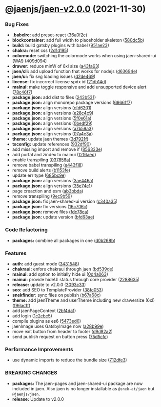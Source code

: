# [@jaenjs/jaen-v2.0.0](https://github.com/jaenjs/jaen/compare/@jaenjs/jaen-v1.0.0...@jaenjs/jaen-v2.0.0) (2021-11-30)


### Bug Fixes

* **.babelrc:** add preset-react ([36a0f2c](https://github.com/jaenjs/jaen/commit/36a0f2cba18b74a4a2a20e94bdc9d61f29c7089b))
* **blockcontainer:** add full width to placeholder skeleton ([580dc5b](https://github.com/jaenjs/jaen/commit/580dc5b64ac43e24f8abaa3447eeaa53c031dea7))
* **build:** build gatsby plugins with babel ([951ae23](https://github.com/jaenjs/jaen/commit/951ae2391abbfa3ad9b1c4418558c48c095d60a3))
* **chakra:** reset css ([2d1d195](https://github.com/jaenjs/jaen/commit/2d1d1956ae3c61f188696ea268625395cb1ffe37))
* **colormode:** switching the colormode works when using jaen-shared-ui (WA!) ([409d094](https://github.com/jaenjs/jaen/commit/409d094072623d546e7c974e2707db451f1ad8f7))
* **drawer:** reduce minW of 6xl size ([a43fa63](https://github.com/jaenjs/jaen/commit/a43fa63dfb986b64e30a29274b331a992c43dd0a))
* **jaen/cli:** add upload function that works for nodejs ([d63694e](https://github.com/jaenjs/jaen/commit/d63694e8029654a782fed8b301f9469c0f701478))
* **jaen/ui:** fix svg loading issues ([d2de469](https://github.com/jaenjs/jaen/commit/d2de46907a35712d49d5e8b10b44dcc754d3325a))
* **license:** fix incorrect license spdx id ([21db14d](https://github.com/jaenjs/jaen/commit/21db14dc08ef75fe72fd18718ab0fafab5eb26dd))
* **mainui:** make toggle responsive and add unsupported device alert ([78c46f7](https://github.com/jaenjs/jaen/commit/78c46f746d9d94bb85a88d6ffdf41b354a799c29))
* **package.json:** add dist to files ([243b531](https://github.com/jaenjs/jaen/commit/243b53141fc7069c1f3244a40f3fd683c987dcde))
* **package.json:** align monorepo package versions ([69661f7](https://github.com/jaenjs/jaen/commit/69661f761edc4aa6c0839cb0a588dd328ec098a5))
* **package.json:** align versions ([cfd6201](https://github.com/jaenjs/jaen/commit/cfd6201a2212063a65b7d17d9d1d0097a0cd7b62))
* **package.json:** align versions ([e28c4c9](https://github.com/jaenjs/jaen/commit/e28c4c93e5294e44d446d80b311826d577813163))
* **package.json:** align versions ([5f0e61a](https://github.com/jaenjs/jaen/commit/5f0e61a2425e43b7a38d58bf2e29be2802f639e1))
* **package.json:** align versions ([0bedf29](https://github.com/jaenjs/jaen/commit/0bedf29c917a4d755ac48c3220725ac6f22fe7ac))
* **package.json:** align versions ([a7b59a3](https://github.com/jaenjs/jaen/commit/a7b59a3ac9f7d81bb6efcb5a2a866e138f7969cc))
* **package.json:** align versions ([07a4c3a](https://github.com/jaenjs/jaen/commit/07a4c3a1937d9aae57214457d04bc9e2fdf316d3))
* **theme:** update jaen themes ([3d7921f](https://github.com/jaenjs/jaen/commit/3d7921f836e587844c12a59f398c106e39015c36))
* **tsconfig:** update references ([932df90](https://github.com/jaenjs/jaen/commit/932df9076a08476beb2d76396b2e4b259f62b212))
* add missing import and remove if ([856333e](https://github.com/jaenjs/jaen/commit/856333ed13fad3d141780e4761db761e203437e0))
* add portal and zindex to mainui ([12f6aed](https://github.com/jaenjs/jaen/commit/12f6aed5d5cbdad208d92a1d6d7d3347e6e0a7a9))
* enable transpiling ([037856a](https://github.com/jaenjs/jaen/commit/037856a4bad791be351cc03b2afb29c65f9b8bff))
* remove babel transpiling ([e443f18](https://github.com/jaenjs/jaen/commit/e443f1889081f428ca7a724c732d29701182ae65))
* remove build alerts ([b1153fe](https://github.com/jaenjs/jaen/commit/b1153fe633d650fb937c9f41684cb301b1c06671))
* update err type ([685bc9e](https://github.com/jaenjs/jaen/commit/685bc9e918cf4f09afbd2ad1beebdd327b485d1b))
* **package.json:** align versions ([3ae446a](https://github.com/jaenjs/jaen/commit/3ae446ae64e4d7f7472f1f919aed521734109a3d))
* **package.json:** align versions ([35e74c1](https://github.com/jaenjs/jaen/commit/35e74c170d136f28676228e8726794aec45cb642))
* page creaction and esm ([ab3bbda](https://github.com/jaenjs/jaen/commit/ab3bbdabc37ae4ef14044bd6b29c4dfb80254362))
* remove transpiling ([9ec9b59](https://github.com/jaenjs/jaen/commit/9ec9b59b69515bbdf3c47b77c9434ce2b38632f3))
* **package.json:** fix jaen-shared-ui version ([c340a35](https://github.com/jaenjs/jaen/commit/c340a3517111c0c28d415f787a4bd32f2b085c1e))
* **package.json:** fix versions ([16c706c](https://github.com/jaenjs/jaen/commit/16c706c328db52088ee1d521ab5c69c715221267))
* **package.json:** remove files ([fdc78ca](https://github.com/jaenjs/jaen/commit/fdc78caa8fb876c32b33c5c106bec046e4204dfe))
* **package.json:** update version ([bfd63ae](https://github.com/jaenjs/jaen/commit/bfd63ae79015028cb65bc88c384c0a7afc111903))


### Code Refactoring

* **packages:** combine all packages in one ([d0b268b](https://github.com/jaenjs/jaen/commit/d0b268b1a3a17f1f744c6421b1e59d8883ade785))


### Features

* **auth:** add guest mode ([3431548](https://github.com/jaenjs/jaen/commit/343154897e8b9794594b964b5f559c69e6cfdbc7))
* **chakraui:** enfore chakraui through jaen ([bd539de](https://github.com/jaenjs/jaen/commit/bd539de1513f7656f5a7a5ce2f30c8c1628f8967))
* **mainui:** add option to initially hide ui ([0d4a063](https://github.com/jaenjs/jaen/commit/0d4a0630880f2d4cb53ec4637b784ae1a6496f6e))
* **mainui:** provide hideUI status through core provider ([2288635](https://github.com/jaenjs/jaen/commit/228863568f75c68e127e143b47c0bc90ed5c2bf1))
* **release:** update to v2.0.0 ([3093c33](https://github.com/jaenjs/jaen/commit/3093c33b57996686fd8049d1201826a540024bc7))
* **seo:** add SEO to TemplateProvider ([38fc053](https://github.com/jaenjs/jaen/commit/38fc0531adfbb7f58d96f6cbc3d86b7b94dbe18d))
* **snekfinder:** sync files on publish ([b67a68c](https://github.com/jaenjs/jaen/commit/b67a68c3a18debee9ba91f97ed4ebe512ee6b75d))
* **theme:** add jaenTheme and userTheme including new drawersize (6xl) ([f96ac1f](https://github.com/jaenjs/jaen/commit/f96ac1fdde1c979b17f2502ea450c5c12f371b9f))
* add jaenPageContext ([2bf4da1](https://github.com/jaenjs/jaen/commit/2bf4da1a154de2db83ebbec6fad5cfa3a758053b))
* add login ([1c2cbc5](https://github.com/jaenjs/jaen/commit/1c2cbc5e56fd6b92337982c09f1f4e75b194de6a))
* compile plugins as es6 ([5473ed0](https://github.com/jaenjs/jaen/commit/5473ed07dec4fbfdffa5df06f6a65dbba65177c7))
* jaenImage uses GatsbyImage now ([a28b99e](https://github.com/jaenjs/jaen/commit/a28b99ec0e6bd83cb6359c4ff4783f6847e6a3a4))
* move exit button from header to footer ([d9d82a2](https://github.com/jaenjs/jaen/commit/d9d82a29b41355f227172cd78d3593084210e26c))
* send publish request on button press ([75d5cfc](https://github.com/jaenjs/jaen/commit/75d5cfcb35bcde7e7f3d455b44b9921e1dd2eefa))


### Performance Improvements

* use dynamic imports to reduce the bundle size ([712dfe3](https://github.com/jaenjs/jaen/commit/712dfe3f8fb970ffc1ce7fbd9e3cf34f5b183985))


### BREAKING CHANGES

* **packages:** The jaen-pages and jaen-shared-ui package are now included in jaen.
Also jaen is no longer installable as `@snek-at/jaen` but `@jaenjs/jaen`.
* **release:** Update to v2.0.0
